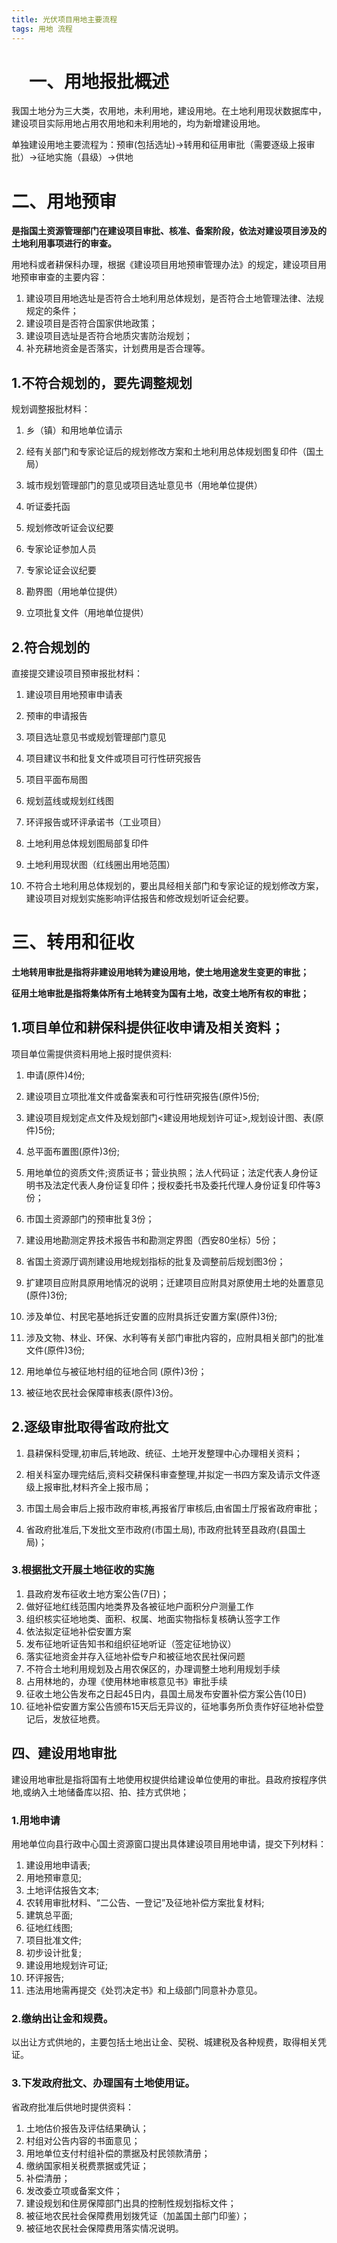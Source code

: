 ```yaml
---
title: 光伏项目用地主要流程
tags: 用地 流程
---
```


# 　一、用地报批概述

我国土地分为三大类，农用地，未利用地，建设用地。在土地利用现状数据库中，建设项目实际用地占用农用地和未利用地的，均为新增建设用地。

单独建设用地主要流程为：预审(包括选址)→转用和征用审批（需要逐级上报审批）→征地实施（县级）→供地

# 二、用地预审

**是指国土资源管理部门在建设项目审批、核准、备案阶段，依法对建设项目涉及的土地利用事项进行的审查。**

用地科或者耕保科办理，根据《建设项目用地预审管理办法》的规定，建设项目用地预审审查的主要内容：

1. 建设项目用地选址是否符合土地利用总体规划，是否符合土地管理法律、法规规定的条件；
2. 建设项目是否符合国家供地政策；
3. 建设项目选址是否符合地质灾害防治规划；
4. 补充耕地资金是否落实，计划费用是否合理等。

## 1.不符合规划的，要先调整规划

规划调整报批材料：

1. 乡（镇）和用地单位请示

2. 经有关部门和专家论证后的规划修改方案和土地利用总体规划图复印件（国土局）

3. 城市规划管理部门的意见或项目选址意见书（用地单位提供）
   
4. 听证委托函

5. 规划修改听证会议纪要

6. 专家论证参加人员

7. 专家论证会议纪要

8. 勘界图（用地单位提供）

9. 立项批复文件（用地单位提供）

## 2.符合规划的

直接提交建设项目预审报批材料：

1. 建设项目用地预审申请表

2. 预审的申请报告

3. 项目选址意见书或规划管理部门意见

4. 项目建议书和批复文件或项目可行性研究报告

5. 项目平面布局图

6. 规划蓝线或规划红线图

7. 环评报告或环评承诺书（工业项目）

8. 土地利用总体规划图局部复印件

9. 土地利用现状图（红线圈出用地范围）

10. 不符合土地利用总体规划的，要出具经相关部门和专家论证的规划修改方案，建设项目对规划实施影响评估报告和修改规划听证会纪要。

# 三、转用和征收

**土地转用审批是指将非建设用地转为建设用地，使土地用途发生变更的审批；**

**征用土地审批是指将集体所有土地转变为国有土地，改变土地所有权的审批；**

## 1.项目单位和耕保科提供征收申请及相关资料；

项目单位需提供资料用地上报时提供资料:

1. 申请(原件)4份;
2. 建设项目立项批准文件或备案表和可行性研究报告(原件)5份;
3. 建设项目规划定点文件及规划部门<建设用地规划许可证>,规划设计图、表(原件)5份;

4. 总平面布置图(原件)3份;

5. 用地单位的资质文件;资质证书；营业执照；法人代码证；法定代表人身份证明书及法定代表人身份证复印件；授权委托书及委托代理人身份证复印件等3份；

6. 市国土资源部门的预审批复3份；

7. 建设用地勘测定界技术报告书和勘测定界图（西安80坐标）5份；

8. 省国土资源厅调剂建设用地规划指标的批复及调整前后规划图3份；

9. 扩建项目应附具原用地情况的说明；迁建项目应附具对原使用土地的处置意见(原件)3份;

10. 涉及单位、村民宅基地拆迁安置的应附具拆迁安置方案(原件)3份;

11. 涉及文物、林业、环保、水利等有关部门审批内容的，应附具相关部门的批准文件(原件)3份;

12. 用地单位与被征地村组的征地合同 (原件)3份；

13. 被征地农民社会保障审核表(原件)3份。


## 2.逐级审批取得省政府批文
1. 县耕保科受理,初审后,转地政、统征、土地开发整理中心办理相关资料；

2. 相关科室办理完结后,资料交耕保科审查整理,并拟定一书四方案及请示文件逐级上报审批,材料齐全上报市局；

3. 市国土局会审后上报市政府审核,再报省厅审核后,由省国土厅报省政府审批；

4. 省政府批准后,下发批文至市政府(市国土局), 市政府批转至县政府(县国土局)；

### 3.根据批文开展土地征收的实施

1. 县政府发布征收土地方案公告(7日)；
2. 做好征地红线范围内地类界及各被征地户面积分户测量工作
3. 组织核实征地地类、面积、权属、地面实物指标复核确认签字工作
4. 依法拟定征地补偿安置方案
5. 发布征地听证告知书和组织征地听证（签定征地协议）
6. 落实征地资金并存入征地补偿专户和被征地农民社保问题
7. 不符合土地利用规划及占用农保区的，办理调整土地利用规划手续
8. 占用林地的，办理《使用林地审核意见书》审批手续
9. 征收土地公告发布之日起45日内，县国土局发布安置补偿方案公告(10日)
11.  征地补偿安置方案公告颁布15天后无异议的，征地事务所负责作好征地补偿登记后，发放征地费。

## 四、建设用地审批
建设用地审批是指将国有土地使用权提供给建设单位使用的审批。县政府按程序供地,或纳入土地储备库以招、拍、挂方式供地；

### 1.用地申请

用地单位向县行政中心国土资源窗口提出具体建设项目用地申请，提交下列材料：

1. 建设用地申请表;
2. 用地预审意见;
3. 土地评估报告文本;
4. 农转用审批材料、“二公告、一登记”及征地补偿方案批复材料;
5. 建筑总平面;
6. 征地红线图;
7. 项目批准文件;
8. 初步设计批复;
9. 建设用地规划许可证;
10. 环评报告;
11. 违法用地需再提交《处罚决定书》和上级部门同意补办意见。
### 2.缴纳出让金和规费。

以出让方式供地的，主要包括土地出让金、契税、城建税及各种规费，取得相关凭证。

### 3.下发政府批文、办理国有土地使用证。

省政府批准后供地时提供资料：

1. 土地估价报告及评估结果确认；
2. 村组对公告内容的书面意见；
3. 用地单位支付村组补偿的票据及村民领款清册；
4. 缴纳国家相关税费票据或凭证；
5. 补偿清册；
6. 发改委立项或备案文件；
7. 建设规划和住房保障部门出具的控制性规划指标文件；
8. 被征地农民社会保障费用划拨凭证（加盖国土部门印鉴）；
9. 被征地农民社会保障费用落实情况说明。